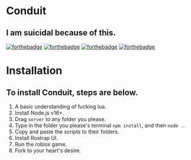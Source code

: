 # Conduit
## I am suicidal because of this.
[![forthebadge](https://forthebadge.com/images/badges/built-with-grammas-recipe.svg)](https://forthebadge.com) [![forthebadge](https://forthebadge.com/images/badges/powered-by-black-magic.svg)](https://forthebadge.com) [![forthebadge](https://forthebadge.com/images/badges/0-percent-optimized.svg)](https://forthebadge.com) [![forthebadge](https://forthebadge.com/images/badges/made-with-javascript.svg)](https://forthebadge.com)
# Installation
## To install Conduit, steps are below.
1. A basic understanding of fucking lua.
2. Install Node.js v16+.
3. Drag `server` to any folder you please. 
4. Type in the folder you please's terminal `npm install`, and then `node .`.
5. Copy and paste the scripts to their folders. 
6. Install Rostrap UI.
7. Run the roblox game.
8. Fork to your heart's desire.